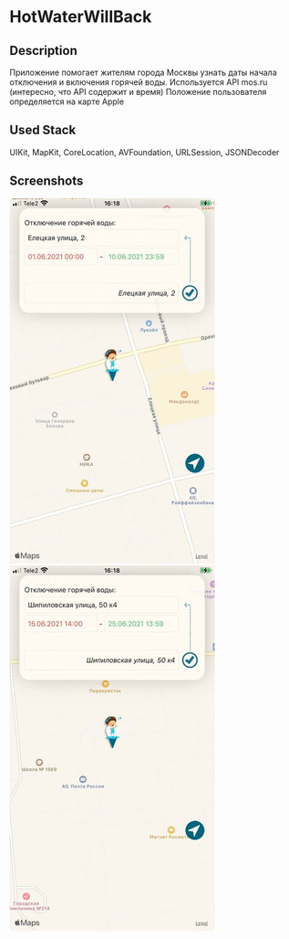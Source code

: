 # HotWaterWillBack

## Description
Приложение помогает жителям города Москвы узнать даты начала отключения и включения горячей воды.
Используется API mos.ru (интересно, что API содержит и время)
Положение пользователя определяется на карте Apple

## Used Stack
UIKit, MapKit, CoreLocation, AVFoundation, URLSession, JSONDecoder

## Screenshots
![img1.jpg](https://github.com/alterleo/HotWaterWillBack/blob/main/img1.jpg "img1.jpg")
![img2.jpg](https://github.com/alterleo/HotWaterWillBack/blob/main/img2.jpg "img2.jpg")
